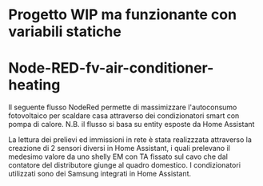 # Progetto WIP ma funzionante con variabili statiche

# Node-RED-fv-air-conditioner-heating

Il seguente flusso NodeRed permette di massimizzare l'autoconsumo fotovoltaico per scaldare casa attraverso dei condizionatori smart con pompa di calore.
N.B. il flusso si basa su entity esposte da Home Assistant

La lettura dei prelievi ed immissioni in rete è stata realizzzata attraverso la creazione di 2 sensori diversi in Home Assistant, i quali prelevano il medesimo valore da uno shelly EM con TA fissato sul cavo che dal contatore del distributore giunge al quadro domestico.
I condizionatori utilizzati sono dei Samsung integrati in Home Assistant.